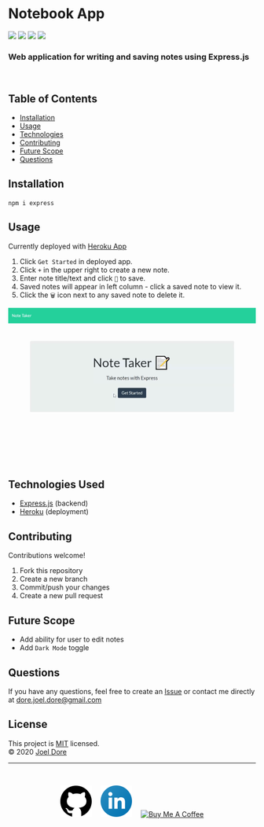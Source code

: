 # Notebook App
<div>
<img src='https://img.shields.io/github/license/joeldore/Notebook-App'>  
<img src='https://img.shields.io/github/repo-size/joeldore/Notebook-App'>  
<img src='https://img.shields.io/github/languages/top/joeldore/Notebook-App'>
<img src='https://img.shields.io/github/last-commit/joeldore/Notebook-App'>
</div>

### Web application for writing and saving notes using Express.js
<br>

## Table of Contents  
* [Installation](#Installation)  
* [Usage](#Usage)  
* [Technologies](#Technologies-Used)  
* [Contributing](#Contributing)  
* [Future Scope](#Future-Scope)  
* [Questions](#Questions)

## Installation
```
npm i express
```

## Usage
Currently deployed with [Heroku App](https://jd-notetaker.herokuapp.com/)

1. Click `Get Started` in deployed app.
1. Click `+` in the upper right to create a new note.
1. Enter note title/text and click `💾` to save.
1. Saved notes will appear in left column - click a saved note to view it.
1. Click the `🗑️` icon next to any saved note to delete it.

![Demo](./Images/demo.gif)

## Technologies Used
- [Express.js](https://expressjs.com/) (backend)
- [Heroku](https://www.heroku.com/) (deployment)

## Contributing
Contributions welcome!
1. Fork this repository  
2. Create a new branch  
3. Commit/push your changes  
4. Create a new pull request  

## Future Scope
-  Add ability for user to edit notes
- Add `Dark Mode` toggle

## Questions  
If you have any questions, feel free to create an [Issue](https://github.com/JoelDore/Notebook-App/issues) or contact me directly at dore.joel.dore@gmail.com

## License
This project is [MIT](https://github.com/JoelDore/Notebook-App/blob/main/LICENSE) licensed.  
© 2020 [Joel Dore](https://github.com/JoelDore)  

---
<br>

<div align="center">

[![github](images/github.svg)](https://github.com/JoelDore) 
[![linkedin](images/linkedin.svg)](https://www.linkedin.com/in/joeldore) 
<a href="https://www.buymeacoffee.com/JoelDore" target="_blank"><img src="https://cdn.buymeacoffee.com/buttons/v2/default-white.png" alt="Buy Me A Coffee" height="32"></a>

</div>